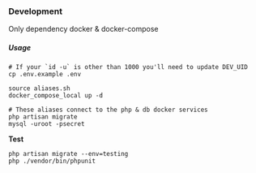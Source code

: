 ### Development
Only dependency docker & docker-compose

##### Usage
```
# If your `id -u` is other than 1000 you'll need to update DEV_UID
cp .env.example .env 

source aliases.sh
docker_compose_local up -d

# These aliases connect to the php & db docker services
php artisan migrate
mysql -uroot -psecret
```

**Test**
```
php artisan migrate --env=testing
php ./vendor/bin/phpunit
```

